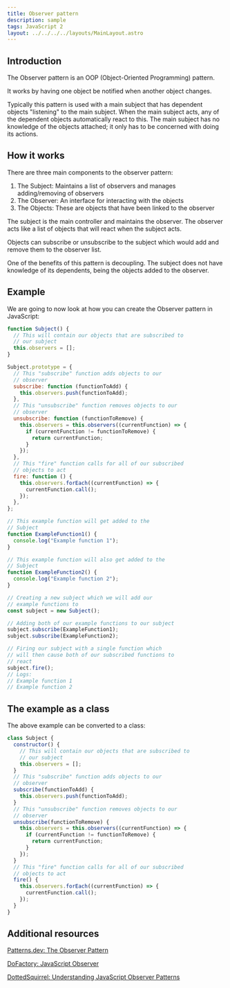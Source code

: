 ```yaml
---
title: Observer pattern
description: sample
tags: JavaScript 2
layout: ../../../../layouts/MainLayout.astro
---
```


## Introduction

The Observer pattern is an OOP (Object-Oriented Programming) pattern.

It works by having one object be notified when another object changes.

Typically this pattern is used with a main subject that has dependent objects "listening" to the main subject. When the main subject acts, any of the dependent objects automatically react to this. The main subject has no knowledge of the objects attached; it only has to be concerned with doing its actions.

## How it works

There are three main components to the observer pattern:

1. The Subject: Maintains a list of observers and manages adding/removing of observers
2. The Observer: An interface for interacting with the objects
3. The Objects: These are objects that have been linked to the observer

The subject is the main controller and maintains the observer. The observer acts like a list of objects that will react when the subject acts.

Objects can subscribe or unsubscribe to the subject which would add and remove them to the observer list.

One of the benefits of this pattern is decoupling. The subject does not have knowledge of its dependents, being the objects added to the observer.

## Example

We are going to now look at how you can create the Observer pattern in JavaScript:

```js
function Subject() {
  // This will contain our objects that are subscribed to
  // our subject
  this.observers = [];
}

Subject.prototype = {
  // This "subscribe" function adds objects to our
  // observer
  subscribe: function (functionToAdd) {
    this.observers.push(functionToAdd);
  },
  // This "unsubscribe" function removes objects to our
  // observer
  unsubscribe: function (functionToRemove) {
    this.observers = this.observers((currentFunction) => {
      if (currentFunction != functionToRemove) {
        return currentFunction;
      }
    });
  },
  // This "fire" function calls for all of our subscribed
  // objects to act
  fire: function () {
    this.observers.forEach((currentFunction) => {
      currentFunction.call();
    });
  },
};

// This example function will get added to the
// Subject
function ExampleFunction1() {
  console.log("Example function 1");
}

// This example function will also get added to the
// Subject
function ExampleFunction2() {
  console.log("Example function 2");
}

// Creating a new subject which we will add our
// example functions to
const subject = new Subject();

// Adding both of our example functions to our subject
subject.subscribe(ExampleFunction1);
subject.subscribe(ExampleFunction2);

// Firing our subject with a single function which
// will then cause both of our subscribed functions to
// react
subject.fire();
// Logs:
// Example function 1
// Example function 2
```

## The example as a class

The above example can be converted to a class:

```js
class Subject {
  constructor() {
    // This will contain our objects that are subscribed to
    // our subject
    this.observers = [];
  }
  // This "subscribe" function adds objects to our
  // observer
  subscribe(functionToAdd) {
    this.observers.push(functionToAdd);
  }
  // This "unsubscribe" function removes objects to our
  // observer
  unsubscribe(functionToRemove) {
    this.observers = this.observers((currentFunction) => {
      if (currentFunction != functionToRemove) {
        return currentFunction;
      }
    });
  }
  // This "fire" function calls for all of our subscribed
  // objects to act
  fire() {
    this.observers.forEach((currentFunction) => {
      currentFunction.call();
    });
  }
}
```

## Additional resources

[Patterns.dev: The Observer Pattern](https://www.patterns.dev/posts/classic-design-patterns/#observerpatternjavascript)

[DoFactory: JavaScript Observer](https://www.dofactory.com/javascript/design-patterns/observer)

[DottedSquirrel: Understanding JavaScript Observer Patterns](https://www.dottedsquirrel.com/observer-pattern-javascript/)
